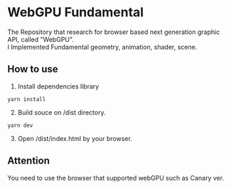 # WebGPU Fundamental
The Repository that research for browser based next generation graphic API, called "WebGPU".<br>
I Implemented Fundamental geometry, animation, shader, scene.

## How to use
1. Install dependencies library
```
yarn install
```

2. Build souce on /dist directory.
```
yarn dev
```

3. Open /dist/index.html by your browser.

## Attention
You need to use the browser that supported webGPU such as Canary ver.
